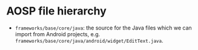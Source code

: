 # AOSP file hierarchy

-   `frameworks/base/core/java`: the source for the Java files which we can import from Android projects, e.g. `frameworks/base/core/java/android/widget/EditText.java`.
